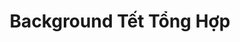 ---
layout: "category-page"
title: "Background Tết Tổng Hợp"
description: "Tải miễn phí file đồ hoạ vector Background Tết Tổng Hợp png jpg pdf ai crd..."
permalink: "/category/background-tet-tong-hop/"
image: "/assets/images/affiliates.jpg"
color: "#121826"
---